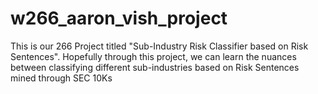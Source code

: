 # w266_aaron_vish_project

This is our 266 Project titled "Sub-Industry Risk Classifier based on Risk Sentences". Hopefully through this project, we can learn the nuances between classifying different sub-industries based on Risk Sentences mined through SEC 10Ks
